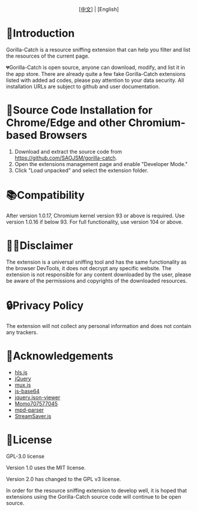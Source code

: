 <p align="center"> [<a href="README.md">中文</a>] | [English]</p>

# 📑Introduction
Gorilla-Catch is a resource sniffing extension that can help you filter and list the resources of the current page.

💔Gorilla-Catch is open source, anyone can download, modify, and list it in the app store. There are already quite a few fake Gorilla-Catch extensions listed with added ad codes, please pay attention to your data security. All installation URLs are subject to github and user documentation.

# 📘Source Code Installation for Chrome/Edge and other Chromium-based Browsers
1. Download and extract the source code from https://github.com/SAOJSM/gorilla-catch.
2. Open the extensions management page and enable "Developer Mode."
3. Click "Load unpacked" and select the extension folder.

# 📚Compatibility
After version 1.0.17, Chromium kernel version 93 or above is required.
Use version 1.0.16 if below 93.
For full functionality, use version 104 or above.

# 🤚🏻Disclaimer
The extension is a universal sniffing tool and has the same functionality as the browser DevTools, it does not decrypt any specific website. The extension is not responsible for any content downloaded by the user, please be aware of the permissions and copyrights of the downloaded resources.

# 🔒Privacy Policy
The extension will not collect any personal information and does not contain any trackers.

# 💖Acknowledgements
- [hls.js](https://github.com/video-dev/hls.js)
- [jQuery](https://github.com/jquery/jquery)
- [mux.js](https://github.com/videojs/mux.js)
- [js-base64](https://github.com/dankogai/js-base64)
- [jquery.json-viewer](https://github.com/abodelot/jquery.json-viewer)
- [Momo707577045](https://github.com/Momo707577045)
- [mpd-parser](https://github.com/videojs/mpd-parser)
- [StreamSaver.js](https://github.com/jimmywarting/StreamSaver.js)

# 📜License
GPL-3.0 license

Version 1.0 uses the MIT license.

Version 2.0 has changed to the GPL v3 license.

In order for the resource sniffing extension to develop well, it is hoped that extensions using the Gorilla-Catch source code will continue to be open source.
